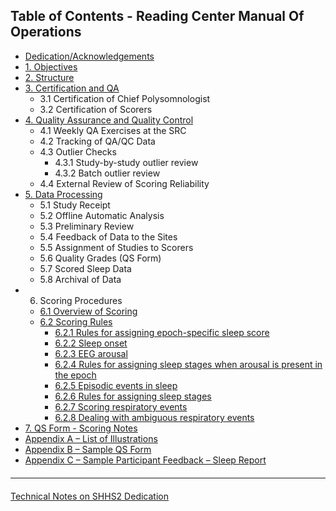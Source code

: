 ## Table of Contents - Reading Center Manual Of Operations

- [Dedication/Acknowledgements](:pages_path:/mop/6-01-mop-dedication.md)
- [1. Objectives](:pages_path:/mop/6-10-mop-objectives.md)
- [2. Structure](:pages_path:/mop/6-20-mop-structure.md)
- [3. Certification and QA](:pages_path:/mop/6-30-mop-certification-and-qa.md)
  - 3.1  Certification of Chief Polysomnologist
  - 3.2  Certification of Scorers
- [4. Quality Assurance and Quality Control](:pages_path:/mop/6-40-mop-quality-assurance-and-control.md)
  - 4.1 Weekly QA Exercises at the SRC
  - 4.2 Tracking of QA/QC Data
  - 4.3 Outlier Checks
    - 4.3.1 Study-by-study outlier review
    - 4.3.2 Batch outlier review
  - 4.4 External Review of Scoring Reliability
- [5. Data Processing](:pages_path:/mop/6-50-mop-data-processing.md)
  - 5.1 Study Receipt
  - 5.2 Offline Automatic Analysis
  - 5.3 Preliminary Review
  - 5.4 Feedback of Data to the Sites
  - 5.5 Assignment of  Studies to Scorers
  - 5.6 Quality Grades (QS Form)
  - 5.7 Scored Sleep Data
  - 5.8 Archival of Data
- 6. Scoring Procedures
  - [6.1 Overview of Scoring](:pages_path:/mop/6-610-mop-overview-of-scoring.md)
  - [6.2 Scoring Rules](:pages_path:/mop/6-620-mop-scoring-rules.md)
    - [6.2.1 Rules for assigning epoch-specific sleep score](:pages_path:/mop/6-621-mop-rules-for-assigning-epoch-specific-sleep-score.md)
    - [6.2.2 Sleep onset](:pages_path:/mop/6-622-mop-sleep-onset.md)
    - [6.2.3 EEG arousal](:pages_path:/mop/6-623-mop-eeg-arousal.md)
    - [6.2.4 Rules for assigning sleep stages when arousal is present in the epoch](:pages_path:/mop/6-624-mop-rules-for-assigning-sleep-stages-when-arousal-is-present-in-the-epoch.md)
    - [6.2.5 Episodic events in sleep](:pages_path:/mop/6-625-mop-episodic-events-in-sleep.md)
    - [6.2.6 Rules for assigning sleep stages](:pages_path:/mop/6-626-mop-rules-for-assigning-sleep-stages.md)
    - [6.2.7 Scoring respiratory events](:pages_path:/mop/6-627-mop-scoring-respiratory-events.md)
    - [6.2.8 Dealing with ambiguous respiratory events](:pages_path:/mop/6-628-mop-dealing-with-ambiguous-respiratory-events.md)
- [7. QS Form - Scoring Notes](:pages_path:/mop/6-70-mop-qs-form-scoring-notes.md)
- [Appendix A – List of Illustrations](:pages_path:/mop/6-AA-mop-list-of-illustrations.md)
- [Appendix B – Sample QS Form](:pages_path:/mop/6-AB-mop-sample-qs-form.md)
- [Appendix C – Sample Participant Feedback – Sleep Report](:pages_path:/mop/6-AC-mop-sample-participant-feedback-sleep-report.md)

<hr class="soften" style="margin-top: 20px;margin-bottom: 20px;"/>

<div class="center">
<div class="btn-group">
  <a href=":pages_path:/4-equipment-shhs2.md" class="btn btn-default">
    <span class="glyphicon glyphicon-chevron-left"></span>
    Technical Notes on SHHS2
  </a>

  <a href=":pages_path:/mop/6-01-mop-dedication.md" class="btn btn-success">
    Dedication
    <span class="glyphicon glyphicon-chevron-right"></span>
  </a>
</div>
</div>

